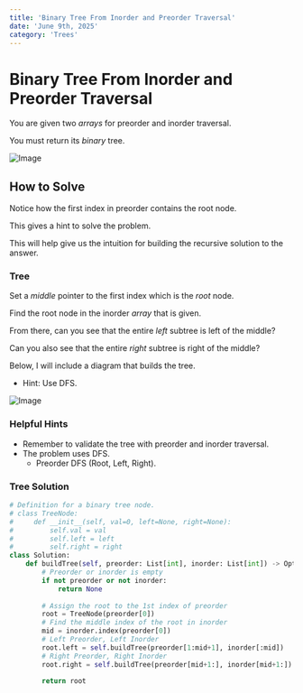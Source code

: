 ```yaml
---
title: 'Binary Tree From Inorder and Preorder Traversal'
date: 'June 9th, 2025'
category: 'Trees'
---
```


# Binary Tree From Inorder and Preorder Traversal

You are given two $arrays$ for preorder and inorder traversal.

You must return its $binary$ tree.

![Image](/btFromInorderPreorder/BTFromInorderPreorder1.png)

## How to Solve

Notice how the first index in preorder contains the root node.

This gives a hint to solve the problem.

This will help give us the intuition for building the recursive solution to the answer.

### Tree

Set a $middle$ pointer to the first index which is the $root$ node.

Find the root node in the inorder $array$ that is given.

From there, can you see that the entire $left$ subtree is left of the middle?

Can you also see that the entire $right$ subtree is right of the middle?

Below, I will include a diagram that builds the tree.
- Hint: Use DFS.

![Image](/btFromInorderPreorder/BTFromInorderPreorder2.png)

### Helpful Hints

- Remember to validate the tree with preorder and inorder traversal.
- The problem uses DFS.
    - Preorder DFS (Root, Left, Right).

### Tree Solution
```python
# Definition for a binary tree node.
# class TreeNode:
#     def __init__(self, val=0, left=None, right=None):
#         self.val = val
#         self.left = left
#         self.right = right
class Solution:
    def buildTree(self, preorder: List[int], inorder: List[int]) -> Optional[TreeNode]:
        # Preorder or inorder is empty
        if not preorder or not inorder:
            return None
        
        # Assign the root to the 1st index of preorder
        root = TreeNode(preorder[0])
        # Find the middle index of the root in inorder
        mid = inorder.index(preorder[0])
        # Left Preorder, Left Inorder
        root.left = self.buildTree(preorder[1:mid+1], inorder[:mid])
        # Right Preorder, Right Inorder
        root.right = self.buildTree(preorder[mid+1:], inorder[mid+1:])

        return root
```